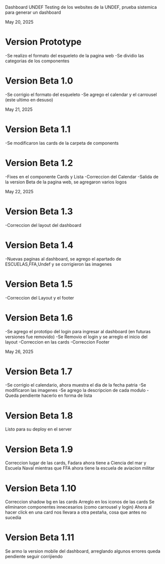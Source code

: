 Dashboard UNDEF
Testing de los websites de la UNDEF, prueba sistemica para generar un dashboard


May 20, 2025
# Version Prototype # 
-Se realizo el formato del esqueleto de la pagina web
-Se dividio las categorias de los componentes

# Version Beta 1.0 # 
-Se corrigio el formato del esqueleto
-Se agrego el calendar y el carrousel (este ultimo en desuso)

May 21, 2025

# Version Beta 1.1 # 
-Se modificaron las cards de la carpeta de components

# Version Beta 1.2 # 
-Fixes en el componente Cards y Lista
-Correccion del Calendar
-Salida de la version Beta de la pagina web, se agregaron varios logos


May 22, 2025
# Version Beta 1.3 #
-Correccion del layout del dashboard

# Version Beta 1.4 #
-Nuevas paginas al dashboard, se agrego el apartado de ESCUELAS,FFA,Undef y se corrigieron las imagenes

# Version Beta 1.5 #
-Correccion del Layout y el footer

# Version Beta 1.6 #
-Se agrego el prototipo del login para ingresar al dashboard (en futuras versiones fue removido)
-Se Removio el login y se arreglo el inicio del layout
-Correccion en las cards 
-Correccion Footer

May 26, 2025
# Version Beta 1.7 #
-Se corrigio el calendario, ahora muestra el dia de la fecha patria
-Se modificaron las imagenes
-Se agrego la descripcion de cada modulo
-Queda pendiente hacerlo en forma de lista

# Version Beta 1.8 #
Listo para su deploy en el server

# Version Beta 1.9 #
Correccion lugar de las cards, Fadara ahora tiene a Ciencia del mar y Escuela Naval mientras
que FFA ahora tiene la escuela de aviacion militar

# Version Beta 1.10 #
Correccion shadow bg en las cards
Arreglo en los iconos de las cards
Se eliminaron componentes innecesarios (como carrousel y login)
Ahora al hacer click en una card nos llevara a otra pestaña, cosa que antes no sucedia

# Version Beta 1.11 #
Se armo la version mobile del dashboard, arreglando algunos errores queda pendiente seguir corrijiendo
